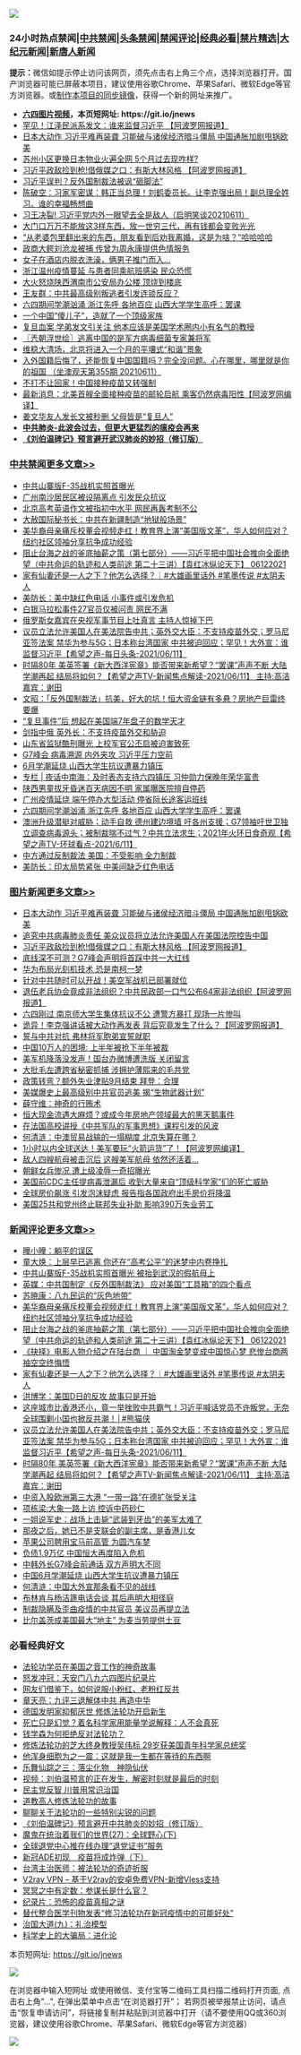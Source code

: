 ![](https://raw.githubusercontent.com/fqnews/bnews/master/64photo/fqnews-qr.jpg)

<div id="tt">
<h3>24小时热点禁闻|<a href="#%E4%B8%AD%E5%85%B1%E7%A6%81%E9%97%BB%E6%9B%B4%E5%A4%9A%E6%96%87%E7%AB%A0">中共禁闻</a>|<a href="#%E5%9B%BE%E7%89%87%E6%96%B0%E9%97%BB%E6%9B%B4%E5%A4%9A%E6%96%87%E7%AB%A0">头条禁闻</a>|<a href="#%E6%96%B0%E9%97%BB%E8%AF%84%E8%AE%BA%E6%9B%B4%E5%A4%9A%E6%96%87%E7%AB%A0">禁闻评论|<a href="#%E5%BF%85%E7%9C%8B%E7%BB%8F%E5%85%B8%E5%A5%BD%E6%96%87">经典必看|<a href="/video.md#%E7%A6%81%E7%89%87%E7%B2%BE%E9%80%89">禁片精选</a>|<a href="https://github.com/fqnews/djy/blob/master/gb/nf1351518.md#1">大纪元新闻</a>|<a href="https://github.com/fqnews/ntdtv/blob/master/gb/prog204.md#1">新唐人新闻</a></h3>
<div><b>提示：</b>微信如提示停止访问该网页，须先点击右上角三个点，选择浏览器打开。国产浏览器可能已屏蔽本项目，建议使用谷歌Chrome、苹果Safari、微软Edge等官方浏览器。或<a href="https://github.com/fqnews/bnews/blob/master/%E5%88%B6%E4%BD%9Cgit%E7%A6%81%E9%97%BB%E9%95%9C%E5%83%8F.md">制作本项目的同步镜像</a>，获得一个新的网址来推广。</div>
<ul>
<li><b><a href="http://d1.bdrive.tk/64.mp4" target="_blank">六四图片视频</a>，本页短网址: https://git.io/jnews</b></li>
<li><a href="/cnnews/20210611/1564754.md">罕见！江泽民派系发文：谁来监督习近平 【阿波罗网报道】</a></li>
<li><a href="/topimagenews/20210611/1564833.md">日本大动作 习近平难再装聋 习能破与诸侯经济暗斗僵局 中国通胀加剧甩锅欧美</a></li>
<li><a href="/cbnews/20210611/1564815.md">苏州小区更换日本物业火遍全网 5个月过去现咋样?</a></li>
<li><a href="/topimagenews/20210611/1564647.md">习近平政敌捡到枪!借俄媒之口：有斯大林风格 【阿波罗网报道】</a></li>
<li><a href="/cnnews/20210611/1564760.md">习近平误判？反外国制裁法被讽“砸脚法”</a></li>
<li><a href="/bannedvideo/20210611/1564834.md">陈破空：习家军密谋：韩正当总理！刘鹤委员长。让李克强出局！副总理全姓习。谁的幸福畅想曲</a></li>
<li><a href="/bannedvideo/20210611/1564741.md">习王决裂! 习近平党内外一眼望去全是敌人（启明笑谈20210611）</a></li>
<li><a href="/lifebaike/20210611/1564702.md">大门口万万不能放这3样东西，放一世穷三代，再有钱都会变败光光</a></li>
<li><a href="/funmedia/20210611/1564656.md">“从老婆包里翻出来的东西，朋友看到后劝我离婚，这是为啥？”哈哈哈哈</a></li>
<li><a href="/cnnews/20210611/1564759.md">政商大鳄刘沧龙被捕 传曾为周永康提供色情服务</a></li>
<li><a href="/funmedia/20210611/1564616.md">女子在酒店内脱衣洗澡，俩男子推门而入…</a></li>
<li><a href="/cbnews/20210611/1564922.md">浙江温州疫情蔓延 与患者同乘航班感染 民众恐慌</a></li>
<li><a href="/cnnews/20210611/1564857.md">大火怒烧陕西渭南市公安局办公楼 顶烧到楼底</a></li>
<li><a href="/comments/20210611/1564624.md">王友群：中共最高级别叛逃者引发连锁反应？</a></li>
<li><a href="/cbnews/20210612/1565038.md">六四期间学潮汹涌 浙江先呼 各地百应 山西大学学生高呼：罢课</a></li>
<li><a href="/cnnews/20210612/1565115.md">一个中国“傻儿子”，造就了一个顶级家族</a></li>
<li><a href="/cnnews/20210611/1564676.md">复旦血案 学弟发文引关注 他本应该是美国学术圈内小有名气的教授</a></li>
<li><a href="/ssgc/20210612/1565131.md">〖兲朝浮世绘〗逃离中国的是军方病毒细菌专家兼将军</a></li>
<li><a href="/weiquan/20210611/1564978.md">维稳大清场&#65292;北京将进入一个月的平壤式&#8220;和谐&#8221;景象</a></li>
<li><a href="/bannedvideo/20210611/1564866.md">入外国籍后悔了，还能恢复中国国籍吗？完全没问题。心在哪里，哪里就是你的祖国 （坐澳观天第355期 20210611）</a></li>
<li><a href="/cbnews/20210611/1564664.md">不打不让回家！中国接种疫苗又转强制</a></li>
<li><a href="/cnnews/20210611/1564765.md">最新消息：北美首艘全面接种疫苗的邮轮启航 乘客仍然病毒阳性【阿波罗网编译】</a></li>
<li><a href="/cnnews/20210612/1565101.md">姜文华友人发长文被秒删 父母皆是“复旦人”</a></li>
<li><b><a href="/comments/20200211/1275071.md" target="_blank">中共肺炎-此波会过去，但更大更猛烈的瘟疫会再来</a></b></li>
<li><b><a href="/comments/20200207/1272816.md" target="_blank">《刘伯温碑记》预言避开武汉肺炎的妙招（修订版）</a></b></li>
</ul>
</div>

<div class="catlist">
<h3><a href="/cbnews/" target="_blank">中共禁闻</a><span><a href="/cbnews/" target="_blank" rel="nofollow">更多文章>></a></span></h3>
<ul>
<li><a href="/cbnews/20210612/1565241.md" target="_blank">中共山寨版F-35战机实照首曝光</a></li>
<li><a href="/cbnews/20210612/1565216.md" target="_blank">广州南沙居民区被设隔离点 引发民众抗议</a></li>
<li><a href="/cbnews/20210612/1565215.md" target="_blank">北京高考英语作文被指初中水平 网民再轰考制不公</a></li>
<li><a href="/cbnews/20210612/1565214.md" target="_blank">大赦国际秘书长：中共在新疆制造“地狱般场景”</a></li>
<li><a href="/comments/20210612/1565183.md" target="_blank">美华裔母亲痛斥校董会视频走红！教育界上演“美国版文革”，华人如何应对？纽约社区领袖分享抗争成功经验</a></li>
<li><a href="/comments/20210612/1565182.md" target="_blank">阻止台海之战的釜底抽薪之策（第七部分）——习近平把中国社会推向全面绝望（中共命运的轨迹和人类前途  第二十三讲）【袁红冰纵论天下】 06122021</a></li>
<li><a href="/comments/20210612/1565171.md" target="_blank">家有仙妻还是一人之下？他怎么选择？｜#大雄画里话外 #笔墨传说 #太阴夫人</a></li>
<li><a href="/cbnews/20210612/1565165.md" target="_blank">美防长：美中缺红色电话 小事件或引发危机</a></li>
<li><a href="/cbnews/20210612/1565164.md" target="_blank">白银马拉松事件27官员仅被问责 网民不满</a></li>
<li><a href="/cbnews/20210612/1565143.md" target="_blank">俄罗斯女嘉宾在央视军事节目上吐真言 主持人惊掉下巴</a></li>
<li><a href="/comments/20210612/1565141.md" target="_blank">议员立法允许美国人在美法院告中共；英外交大臣：不支持疫苗外交；罗马尼亚签法案 禁华为参与5G；日本称台湾国家 中共被迫回应；罕见！大外宣：谁监督习近平【希望之声-每日头条-2021/06/11】</a></li>
<li><a href="/comments/20210612/1565140.md" target="_blank">时隔80年 美英签署《新大西洋宪章》能否带来新希望？“罢课”声声不断 大陆学潮再起 结局将如何？【希望之声TV-新闻焦点解读-2021/06/11】 主持:高洁  嘉宾：谢田</a></li>
<li><a href="/cbnews/20210612/1565139.md" target="_blank">文昭：「反外国制裁法」抗美，好大的坑！恒大资金链有多悬？房地产巨雷终要爆</a></li>
<li><a href="/cbnews/20210612/1565113.md" target="_blank">“复旦事件”后 想起在美国端7年盘子的数学天才</a></li>
<li><a href="/cbnews/20210612/1565093.md" target="_blank">剑指中俄 英外长：不支持疫苗外交和胁迫</a></li>
<li><a href="/cbnews/20210612/1565092.md" target="_blank">山东省监狱酷刑曝光 上校军官公丕启被迫害致死</a></li>
<li><a href="/cbnews/20210612/1565075.md" target="_blank">G7峰会 病毒溯源 内外夹攻 习近平压力空前</a></li>
<li><a href="/cbnews/20210612/1565074.md" target="_blank">6月学潮延烧 山西大学生抗议遭暴力镇压</a></li>
<li><a href="/cbnews/20210612/1565052.md" target="_blank">专栏 | 夜话中南海：及时表态支持六四镇压 习仲勋力保晚年荣华富贵</a></li>
<li><a href="/cbnews/20210612/1565051.md" target="_blank">陕西男童拔牙昏迷百天病因不明 家属曝医院擅自停药</a></li>
<li><a href="/cbnews/20210612/1565050.md" target="_blank">广州疫情延烧 端午停办大型活动 停省际长途客运班线</a></li>
<li><a href="/cbnews/20210612/1565038.md" target="_blank">六四期间学潮汹涌 浙江先呼 各地百应 山西大学学生高呼：罢课</a></li>
<li><a href="/comments/20210612/1565028.md" target="_blank">澳洲升级潜艇对威胁；动手自救 德州建边境墙 吁各州支援；G7领袖吁世卫独立调查病毒源头；被制裁喘不过气？中共立法求生；2021年火环日食奇观【希望之声TV-环球看点-2021/6/11】</a></li>
<li><a href="/cbnews/20210611/1564981.md" target="_blank">中方通过反制裁法 美国：不受影响 全力制裁</a></li>
<li><a href="/cbnews/20210611/1564952.md" target="_blank">美防长：印太局势紧张 中美间缺乏红色电话</a></li>

</ul>
</div>
<div class="catlist">
<h3><a href="/topimagenews/" target="_blank">图片新闻</a><span><a href="/topimagenews/" target="_blank" rel="nofollow">更多文章>></a></span></h3>
<ul>
<li><a href="/topimagenews/20210611/1564833.md" target="_blank">日本大动作 习近平难再装聋 习能破与诸侯经济暗斗僵局 中国通胀加剧甩锅欧美</a></li>
<li><a href="/topimagenews/20210611/1564685.md" target="_blank">追究中共病毒肺炎责任 美众议员将立法允许美国人在美国法院控告中国</a></li>
<li><a href="/topimagenews/20210611/1564647.md" target="_blank">习近平政敌捡到枪!借俄媒之口：有斯大林风格 【阿波罗网报道】</a></li>
<li><a href="/topimagenews/20210609/1563248.md" target="_blank">底线深不可测？G7峰会声明将首踩中共一大红线</a></li>
<li><a href="/topimagenews/20210609/1563122.md" target="_blank">华为布局光刻机技术 恐是南柯一梦</a></li>
<li><a href="/topimagenews/20210608/1562813.md" target="_blank">针对中共随时可以开战！美空军战机已部署就位</a></li>
<li><a href="/topimagenews/20210608/1562650.md" target="_blank">退伍老兵协会竟成非法组织？中共民政部一口气公布64家非法组织【阿波罗网报道】</a></li>
<li><a href="/topimagenews/20210608/1562320.md" target="_blank">六四刚过 南京师大学生集体抗议不公 遭警方暴打 现场一片惨叫</a></li>
<li><a href="/topimagenews/20210608/1562319.md" target="_blank">诡异！李克强讲话被大动作再发表 背后究竟发生了什么？【阿波罗网报道】</a></li>
<li><a href="/topimagenews/20210608/1562318.md" target="_blank">誓与中共对抗 弗林将军胞弟宣誓就职</a></li>
<li><a href="/topimagenews/20210608/1562317.md" target="_blank">中国10万人的困境: 上半年被抢下半年被裁</a></li>
<li><a href="/topimagenews/20210608/1562316.md" target="_blank">美军机降落没发声！国台办微博遭洗版 关闭留言</a></li>
<li><a href="/topimagenews/20210608/1562315.md" target="_blank">大批毛左遭跨省秘密抓捕 涉拥护薄熙来的毛共党</a></li>
<li><a href="/topimagenews/20210608/1562314.md" target="_blank">政策转弯？额外失业津贴9月结束 拜登：合理</a></li>
<li><a href="/topimagenews/20210607/1561590.md" target="_blank">美媒爆史上最高级别中共官员逃美 揭“生物武器计划”</a></li>
<li><a href="/topimagenews/20210606/1561402.md" target="_blank">薛守维：神奇的行贿术</a></li>
<li><a href="/topimagenews/20210606/1561365.md" target="_blank">恒大现金流遇大麻烦？或成今年房地产领域最大的黑天鹅事件</a></li>
<li><a href="/comments/20210606/1561346.md" target="_blank">在法国高校讲授《中共军队的军事思想》课程引发的风波</a></li>
<li><a href="/topimagenews/20210606/1561115.md" target="_blank">何清涟：中澳贸易战输的一塌糊度 北京失算在哪？</a></li>
<li><a href="/topimagenews/20210605/1560838.md" target="_blank">1小时以内全球送达！美军要玩“火箭运货”了！【阿波罗网编译】</a></li>
<li><a href="/topimagenews/20210605/1560764.md" target="_blank">敌人四艘航母被击沉后 这艘美军航母 依然还活着&#8230;</a></li>
<li><a href="/topimagenews/20210605/1560763.md" target="_blank">朝鲜女兵惨况 遭上级凌辱一奇招曝光</a></li>
<li><a href="/topimagenews/20210604/1560399.md" target="_blank">美国前CDC主任提病毒泄漏后 收到大量来自“顶级科学家”们的死亡威胁</a></li>
<li><a href="/topimagenews/20210604/1559716.md" target="_blank">全球房价飙涨 引发泡沫疑虑 报告指各国政府出手房价将降温</a></li>
<li><a href="/topimagenews/20210604/1559658.md" target="_blank">美国25共和党州终止联邦失业补助 影响390万失业劳工</a></li>

</ul>
</div>
<div class="catlist">
<h3><a href="/comments/" target="_blank">新闻评论</a><span><a href="/comments/" target="_blank" rel="nofollow">更多文章>></a></span></h3>
<ul>
<li><a href="/comments/20210612/1565225.md" target="_blank">曈小曈：躺平的误区</a></li>
<li><a href="/comments/20210612/1565224.md" target="_blank">童大焕：上层早已逃离 你还在“高考公平”的迷梦中内卷挣扎</a></li>
<li><a href="/comments/20210612/1565204.md" target="_blank">中共山寨版F-35战机实照首曝光 被抬到武汉的假航母上</a></li>
<li><a href="/comments/20210612/1565198.md" target="_blank">英媒：中共国制定《反外国制裁法》 应对美国“工具箱”的四个看点</a></li>
<li><a href="/comments/20210612/1565197.md" target="_blank">苏暁康：八九民运的“灰色地带”</a></li>
<li><a href="/comments/20210612/1565183.md" target="_blank">美华裔母亲痛斥校董会视频走红！教育界上演“美国版文革”，华人如何应对？纽约社区领袖分享抗争成功经验</a></li>
<li><a href="/comments/20210612/1565182.md" target="_blank">阻止台海之战的釜底抽薪之策（第七部分）——习近平把中国社会推向全面绝望（中共命运的轨迹和人类前途  第二十三讲）【袁红冰纵论天下】 06122021</a></li>
<li><a href="/comments/20210612/1565174.md" target="_blank">《抉择》电影人物介绍之在陆台商 ｜ 中国淘金梦变成中国惊心梦 悲惨台商两袖空空终悔悟</a></li>
<li><a href="/comments/20210612/1565171.md" target="_blank">家有仙妻还是一人之下？他怎么选择？｜#大雄画里话外 #笔墨传说 #太阴夫人</a></li>
<li><a href="/comments/20210612/1565169.md" target="_blank">洪博学：美国D日的反攻 故事只是开始</a></li>
<li><a href="/comments/20210612/1565161.md" target="_blank">这座城市比香港还小，竟一举挫败中共霸气！习近平喊话党员不许叛党，无奈全球围剿小国也掀反共潮！│#熊猫侠</a></li>
<li><a href="/comments/20210612/1565141.md" target="_blank">议员立法允许美国人在美法院告中共；英外交大臣：不支持疫苗外交；罗马尼亚签法案 禁华为参与5G；日本称台湾国家 中共被迫回应；罕见！大外宣：谁监督习近平【希望之声-每日头条-2021/06/11】</a></li>
<li><a href="/comments/20210612/1565140.md" target="_blank">时隔80年 美英签署《新大西洋宪章》能否带来新希望？“罢课”声声不断 大陆学潮再起 结局将如何？【希望之声TV-新闻焦点解读-2021/06/11】 主持:高洁  嘉宾：谢田</a></li>
<li><a href="/comments/20210612/1565129.md" target="_blank">中资入股欧洲第三大港 “一带一路”在德扩张受关注</a></li>
<li><a href="/comments/20210612/1565127.md" target="_blank">项栋梁:大象一路上访 控诉中药砂仁</a></li>
<li><a href="/comments/20210612/1565123.md" target="_blank">一姐说军史：战场上击毙“武装到牙齿”的美军太难了</a></li>
<li><a href="/comments/20210612/1565120.md" target="_blank">那夜之后，她已不是支联会的副主席，是香港儿女</a></li>
<li><a href="/comments/20210612/1565118.md" target="_blank">苹果公司聘用宝马前高管 为圆汽车梦</a></li>
<li><a href="/comments/20210612/1565108.md" target="_blank">负债1.9万亿 中国恒大再度陷入危机</a></li>
<li><a href="/comments/20210612/1565096.md" target="_blank">中韩外长G7峰会前通话 双方声明大不同</a></li>
<li><a href="/comments/20210612/1565090.md" target="_blank">中国6月学潮延烧 山西大学生抗议遭暴力镇压</a></li>
<li><a href="/comments/20210612/1565078.md" target="_blank">何清涟：中国大外宣那条看不见的战线</a></li>
<li><a href="/comments/20210612/1565072.md" target="_blank">布林肯与杨洁篪电话会谈 其后声明大相径庭</a></li>
<li><a href="/comments/20210612/1565071.md" target="_blank">制裁隐瞒及歪曲疫情的中共官员 美议员再提立法</a></li>
<li><a href="/comments/20210612/1565070.md" target="_blank">比尔盖茨成美国最大“地主” 为麦当劳提供土豆</a></li>

</ul>
</div>

<div class="catlist">
<h3>必看经典好文</h3>
<ul>
<li><a href="/comments/20200511/1326751.md" target="_blank">法轮功学员在美国之音工作的神奇故事</a></li>
<li><a href="/comments/20200604/783200.md" target="_blank">怒发冲冠：天安门八九六四图片纪录片</a></li>
<li><a href="/comments/20200712/1359630.md" target="_blank">网友们借鉴下，如何说服小粉红、老粉红反共</a></li>
<li><a href="/comments/20131119/1029445.md" target="_blank">章天亮：九评三退解体中共 再造中华</a></li>
<li><a href="/comments/20200722/1364497.md" target="_blank">德国发明家抑郁厌世 修炼法轮功开启新生</a></li>
<li><a href="/comments/20200704/1355375.md" target="_blank">死亡只是幻觉？着名科学家用能量学说解释：人不会真死</a></li>
<li><a href="/comments/20210123/1473430.md" target="_blank">钱学森为何拒绝反对法轮功？</a></li>
<li><a href="/comments/20190517/1129285.md" target="_blank">修炼法轮功的芝大终身教授吴伟标 29岁获美国青年科学家总统奖</a></li>
<li><a href="/topimagenews/20210219/1489990.md" target="_blank">他浑身细胞为之一震：这就是我一生都在等待的东西啊</a></li>
<li><a href="/tculture/20190101/1056889.md" target="_blank">乐舞仙踪之三：落尘化物　神隐仙伏</a></li>
<li><a href="/comments/20200628/1351782.md" target="_blank">视频：刘伯温预言的正在发生，解密时刻就是最后的时刻</a></li>
<li><a href="/comments/20200621/1348236.md" target="_blank">民主党反智 川普用常识治国</a></li>
<li><a href="/comments/20200805/1375080.md" target="_blank">道教高人修炼法轮功的故事</a></li>
<li><a href="/comments/20190417/1114875.md" target="_blank">聊聊关于法轮功的一些特别尖锐的问题</a></li>
<li><a href="/comments/20200207/1272816.md" target="_blank">《刘伯温碑记》预言避开中共肺炎的妙招（修订版）</a></li>
<li><a href="/comments/20181224/1052333.md" target="_blank">魔鬼在统治着我们的世界(27)：全球野心(下)</a></li>
<li><a href="/cbnews/20200819/1382346.md" target="_blank">全球退党中心推在线办理“退党证书”服务</a></li>
<li><a href="/headline/20200908/1392940.md" target="_blank">新冠ADE初现　疫苗将成炸弹（下）</a></li>
<li><a href="/comments/20200801/1373219.md" target="_blank">台湾主治医师：被法轮功的奇迹折服</a></li>
<li><a href="/comments/20210402/1257608.md" target="_blank">V2ray VPN &#8211; 基于V2ray的安卓免费VPN-新增Vless支持</a></li>
<li><a href="/tculture/20200812/1378929.md" target="_blank">冥冥之中有定数：参谋长是什么官？</a></li>
<li><a href="/topimagenews/20180408/925060.md" target="_blank">纪录片：恐怖的疫苗真相之谜</a></li>
<li><a href="/comments/20210403/1518906.md" target="_blank">替代整合医学刊物发表“修习法轮功在新冠疫情中的可能好处”</a></li>
<li><a href="/cbnews/20180315/914943.md" target="_blank">治国大道(九)：礼治模型</a></li>
<li><a href="/comments/20200605/783246.md" target="_blank">科学史上的大骗局：进化论</a></li>

</ul>
</div>

本页短网址: https://git.io/jnews

![](https://raw.githubusercontent.com/fqnews/bnews/master/64photo/fqnews-qr.jpg)

在浏览器中输入短网址 或使用微信、支付宝等二维码工具扫描二维码打开页面, 点击右上角"...", 在弹出菜单中点击“在浏览器打开”； 若网页被举报禁止访问，请点击“恢复申请访问”，将链接复制并粘贴到浏览器中打开（请不要使用QQ或360浏览器，建议使用谷歌Chrome、苹果Safari、微软Edge等官方浏览器）

![](https://raw.githubusercontent.com/fqnews/bnews/master/64photo/wx.jpg)